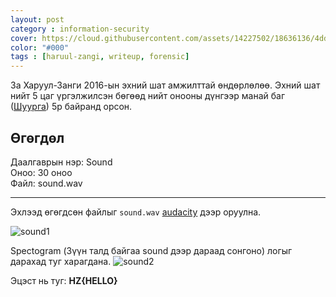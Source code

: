 ```yaml
---
layout: post
category : information-security
cover: https://cloud.githubusercontent.com/assets/14227502/18636136/4ddf1466-7eba-11e6-9589-a2e8f7780853.jpg
color: "#000"
tags : [haruul-zangi, writeup, forensic]
---
```

За Харуул-Занги 2016-ын эхний шат амжилттай өндөрлөлөө. Эхний шат нийт 5 цаг үргэлжилсэн бөгөөд нийт онооны дүнгээр манай баг ([Шуурга](https://ctftime.org/team/29811)) 5р байранд орсон.

## Өгөгдөл
Даалгаврын нэр: Sound <br/>
Оноо: 30 оноо <br/>
Файл: sound.wav

---

Эхлээд өгөгдсөн файлыг ``sound.wav`` [audacity](http://www.audacityteam.org/download/) дээр оруулна.

![sound1](https://cloud.githubusercontent.com/assets/14227502/18636668/3e6b2766-7ebc-11e6-9066-cc4071e72b48.png)

Spectogram (Зүүн талд байгаа sound дээр дараад сонгоно) логыг дарахад туг харагдана.
![sound2](https://cloud.githubusercontent.com/assets/14227502/18636674/41421292-7ebc-11e6-803b-02bf60843ad6.png)

Эцэст нь туг: **HZ{HELLO}**